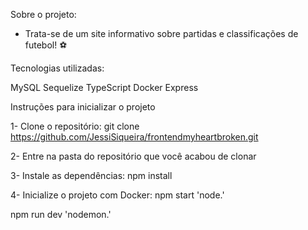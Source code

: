 Sobre o projeto:

- Trata-se de um site informativo sobre partidas e classificações de futebol! ⚽️

Tecnologias utilizadas:

MySQL 
Sequelize
TypeScript
Docker 
Express

Instruções para inicializar o projeto

1- Clone o repositório:
git clone https://github.com/JessiSiqueira/frontendmyheartbroken.git

2- Entre na pasta do repositório que você acabou de clonar

3- Instale as dependências:
npm install

4- Inicialize o projeto com Docker:
npm start 
'node.'

npm run dev
'nodemon.'
